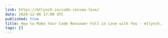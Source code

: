 ```yaml
---
link: https://mtlynch.io/code-review-love/
date: 2020-12-06 17:00 UTC
published: true
title: How to Make Your Code Reviewer Fall in Love with You · mtlynch.io
tags: []
---
```



